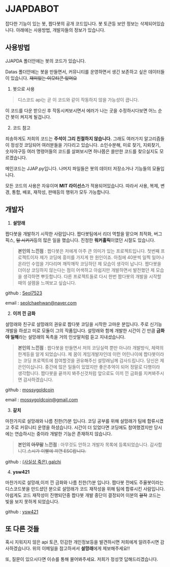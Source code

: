 # JJAPDABOT

잡다한 기능이 있는 봇, 짭다봇의 공개 코드입니다. 봇 토큰등 보안 정보는 삭제되어있습니다. 아래에는 사용방법, 개발자들의 정보가 있습니다.

## 사용방법

JJAPDA 폴더안에는 봇의 코드가 있습니다.

Datas 폴더안에는 봇을 만들면서, 커뮤니티를 운영하면서 생긴 보존하고 싶은 데이터들이 있습니다. ~~재미있는 이모티콘 있어요~~

1. 봇으로 사용

> 디스코드 api는 곧 이 코드와 같이 작동하지 않을 가능성이 큽니다.

이 코드를 다운 받으신 후 작동시켜보시면서 에러가 나는 곳을 수정하시다보면 어느 순간 봇이 켜지게 될겁니다.

2. 코드 참고

죄송하게도 저희의 코드는 **주석이 그리 친절하지 않습니다.** 그래도 여러가지 알고리즘들이 정성것 코딩되어 여러분들을 기다리고 있습니다. 소인수분해, 미로 찾기, 지뢰찾기, 숫자야구등 여러 명령어들의 코드를 살펴보시면 하나쯤은 쓸만한 코드를 찾으실지도 모르겠습니다.

메인코드는 JJAP.py입니다. 나머지 파일들은 봇의 데이터 저장소거나 기능들의 모듈입니다.

모든 코드의 사용은 자유이며 **MIT 라이선스**가 적용되어있습니다. 따라서 사용, 복제, 변경, 통합, 배포, 재작성, 판매등의 행위가 모두 가능합니다.

## 개발자

1. **설망래**

짭다봇을 개발하기 시작한 사람입니다. 짭다봇팀에서 리더 역할을 맡으며 최적화, 버그 픽스, ~~일 시키기~~등의 많은 일을 했습니다. 진정한 **워커홀릭**이였던 시절도 있습니다.

> **본인의 느낀점** : 
짭다봇은 저에게 아주 큰 의미가 있는 프로젝트입니다. 첫번째 프로젝트이자 제가 코딩에 흥미를 가지게 한 원인이죠. 아침에 40분씩 일찍 일어나 온라인 수업을 기다리며 깨작깨작 코딩하던 제 모습이 생각이 납니다. 짭다봇을 더이상 코딩하지 않는다는 점이 어색하고 아쉽지만 개발하면서 발전했던 제 모습을 생각하면 뿌듯합니다. 다른 프로젝트들로 다시 한번 짭다봇의 개발을 시작할 때의 설렘을 느껴보고 싶습니다.

github : [Seol7523](https://github.com/Seol7523)

email : <seolchaehwan@naver.com>

2. **이끼 낀 금화**

설망래와 친구로 설망래의 권유로 짭다봇 코딩을 시작한 고마운 분입니다. 주로 신기능 개발을 하셨고 미로 모듈이 그의 작품입니다. 설망래와 함께 개발한 시간이 긴 만큼 **금화야 일해**라는 설망래의 독촉을 거의 인삿말처럼 듣고 지내셨습니다.

> **본인의 느낀점** : 
짭다봇을 만들면서 저의 코딩실력 뿐만 아니라 개발방식, 체력의 한계등을 알게 되었습니다.
제 꿈이 게임개발자인데 이런 어린나이에 짭다봇이라는 코딩 프로젝트에 참여할것을 권유해주신 설망래님께 감사드립니다. 당신은 제 은인이십니다.
중간에 많은 일들이 있었지만 좋은추억이 되어 정말로 다행이라 생각합니다.
짭다봇을 끝까지 봐주신것처럼 앞으로도 이끼 낀 금화를 지켜봐주시면 감사하겠습니다.

github : [mossygoldcoin](https://github.com/Mossygoldcoin)

email : <mossygoldcoin@gmail.com>

3. **갈치**

마찬가지로 설망래와 나름 친한(?)분 입니다. 코딩 공부를 위해 설망래가 팀에 합류시켰고 주로 커뮤니티 운영을 하셨습니다. 시간이 더 있었다면 코딩에도 참여했겠지만 당시에는 연습하시는 중이라 개발한 기능은 존재하지 않습니다.

> **본인의 ~~아무말~~ 느낀점** : 
아무것도 안하고 개발자 목록에 등록되었습니다. 감사합니다.~~스시가 이빨에 끼면 ESC랍니다.~~

github : [(사실상 죽은) galchi](https://github.com/Galchi12)

4. **ysw421**

마찬가지로 설망래,이끼 낀 금화와 나름 친한(?)분 입니다. 짭다봇 전에도 주율봇이라는 디스코드봇을 만드셨던 분으로 설망래가 코드 재작성을 위해 팀에 합류시킨 사람입니다. 아쉽게도 코드 재작성이 진행되던중 짭다봇 개발 중단이 결정되어 이분의 ~~걸작~~ 코드는 빛을 보지 못하게 되었습니다.

github : [ysw421](https://github.com/ysw421)

## 또 다른 것들

혹시 지워지지 않은 api 토큰, 민감한 개인정보등을 발견하시면 저희에게 알려주시면 감사하겠습니다. 위의 이메일을 참고하셔서 **설망래**에게 제보해주세요!!

또, 질문이 있으시다면 이슈를 통해 물어봐주세요. 저희가 정성껏 답해드리겠습니다.